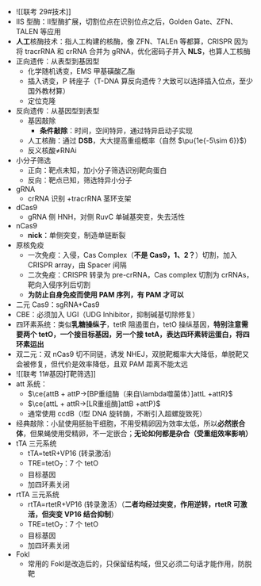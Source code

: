 - ![[联考 29#技术]]
- ⅡS 型酶：Ⅱ型酶扩展，切割位点在识别位点之后，Golden Gate、ZFN、TALEN 等应用
- **人工**核酶技术：指人工构建的核酶，像 ZFN、TALEn 等都算，CRISPR 因为将 tracrRNA 和 crRNA 合并为 gRNA，优化密码子并入 **NLS**，也算人工核酶
- 正向遗传：从表型到基因型
	- 化学随机诱变，EMS 甲基磺酸乙酯
	- 插入诱变，P 转座子（T-DNA 算反向遗传？大致可以选择插入位点，至少国外教材算）
	- 定位克隆
- 反向遗传：从基因型到表型
	- 基因敲除
		- **条件敲除**：时间，空间特异，通过特异启动子实现
	- 人工核酶：通过 **DSB**，大大提高重组概率（自然 $\pu{1e{-5\sim 6}}$）
	- 反义核酸≠RNAi
- 小分子筛选
	- 正向：靶点未知，加小分子筛选识别靶向蛋白
	- 反向：靶点已知，筛选特异小分子
- gRNA
	- crRNA 识别 +tracrRNA 茎环支架
- dCas9
	- gRNA 侧 HNH，对侧 RuvC 单碱基突变，失去活性
- nCas9
	- **nick**：单侧突变，制造单链断裂
- 原核免疫
	- 一次免疫：入侵，Cas Complex（**不是 Cas9，1、2？**）切割，加入 CRISPR array，由 Spacer 间隔
	- 二次免疫：CRISPR 转录为 pre-crRNA，Cas complex 切割为 crRNAs，靶向入侵序列后切割
	- **为防止自身免疫而使用 PAM 序列，有 PAM 才可以**
- 二元 Cas9：sgRNA+Cas9
- CBE：必须加入 UGI（UDG Inhibitor，抑制碱基切除修复）
- 四环素系统：类似**乳糖操纵子**，tetR 阻遏蛋白，tetO 操纵基因，**特别注意需要两个 tetO，一个接目标基因，另一个接 tetA，表达四环素转运蛋白，将四环素运出**
- 双二元：双 nCas9 切不同链，诱发 NHEJ，双脱靶概率大大降低，单脱靶又会被修复，但代价是效率降低，且双 PAM 距离不能太远
- ![[联考 11#基因打靶筛选]]
- att 系统：
	- $\ce{attB + attP->[BP重组酶（来自\lambda噬菌体）]attL +attR}$
	- $\ce{attL + attR->[LR重组酶]attB +attP}$
	- 通常使用 ccdB（Ⅰ型 DNA 旋转酶，不断引入超螺旋致死）
- 经典敲除：小鼠使用胚胎干细胞，不用受精卵因为效率太低，所以**必然嵌合体**，但果蝇使用受精卵，不一定嵌合；**无论如何都是杂合（受重组效率影响）**
- tTA 三元系统
	- tTA=tetR+VP16 (转录激活)
	- TRE=tetO<sub>7</sub>：7 个 tetO
	- 目标基因
	- 加四环素关闭
- rtTA 三元系统
	- rtTA=rtetR+VP16 (转录激活）（**二者均经过突变，作用逆转，rtetR 可激活，但突变 VP16 结合抑制**）
	- TRE=tetO<sub>7</sub>：7 个 tetO
	- 目标基因
	- 加四环素关闭
- FokⅠ
	- 常用的 FokⅠ是改造后的，只保留结构域，但又必须二句话才能作用，防脱靶